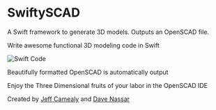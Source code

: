 # SwiftySCAD
A Swift framework to generate 3D models.  Outputs an OpenSCAD file.

Write awesome functional 3D modeling code in Swift  

![Swift Code](https://github.com/bearMountain/SwiftySCAD/GitResources/SwiftCode.png)

Beautifully formatted OpenSCAD is automatically output

Enjoy the Three Dimensional fruits of your labor in the OpenSCAD IDE


Created by [Jeff Camealy](https://itunes.apple.com/us/podcast/drawing-connections-podcast/id1131974120?mt=2) and [Dave Nassar](https://www.linkedin.com/in/davidnassar)
